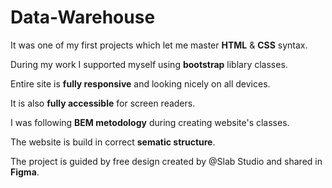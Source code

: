 # Data-Warehouse

It was one of my first projects which let me master **HTML** & **CSS** syntax.

During my work I supported myself using **bootstrap** liblary classes.

Entire site is **fully responsive** and looking nicely on all devices.

It is also **fully accessible** for screen readers.

I was following **BEM metodology** during creating website's classes. 

The website is build in correct **sematic structure**.

The project is guided by free design created by @Slab Studio and shared in **Figma**. 
